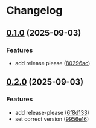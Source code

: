 # Changelog

## [0.1.0](https://github.com/ldonnez/memo/compare/v0.0.1...v0.1.0) (2025-09-03)


### Features

* add release please ([80296ac](https://github.com/ldonnez/memo/commit/80296ac12d5024e49b1043c7c91c8b7e1cf130d7))

## [0.2.0](https://github.com/ldonnez/memo/compare/v0.1.0...v0.2.0) (2025-09-03)


### Features

* add release-please ([6f8d133](https://github.com/ldonnez/memo/commit/6f8d133bb4ffb63e56c16f4ca56c80ac10cc8ddf))
* set correct version ([9956e16](https://github.com/ldonnez/memo/commit/9956e169394f161e4d8cc8a96969b8bc29c75514))
